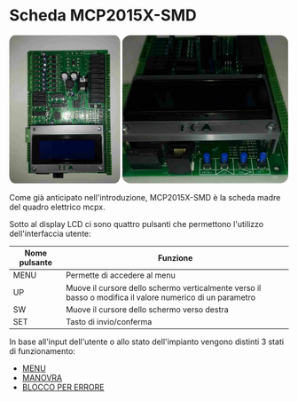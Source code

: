 # Scheda MCP2015X-SMD

<img src="../dist/mcpx-board-1.jpeg" style="width: 200px; border-radius: 5%;">
<img src="../dist/mcpx-buttons.jpeg" style="height: 266.5px; border-radius: 5%;">


Come già anticipato nell'introduzione, MCP2015X-SMD è la scheda madre del quadro elettrico mcpx.

Sotto al display LCD ci sono quattro pulsanti che permettono l'utilizzo dell'interfaccia utente:

Nome pulsante|Funzione
---|---
MENU|Permette di accedere al menu
UP|Muove il cursore dello schermo verticalmente verso il basso o modifica il valore numerico di un parametro
SW|Muove il cursore dello schermo verso destra
SET|Tasto di invio/conferma

In base all'input dell'utente o allo stato dell'impianto vengono distinti 3 stati di funzionamento:
*   [MENU](./menu/README.md)
*   [MANOVRA](./manovra/README.md)
*   [BLOCCO PER ERRORE](./blocco_errore/README.md)
